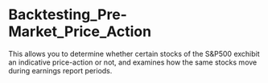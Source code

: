 # Backtesting_Pre-Market_Price_Action
 This allows you to determine whether certain stocks of the S&P500 exchibit an indicative price-action or not, and examines how the same stocks move during earnings report periods. 
